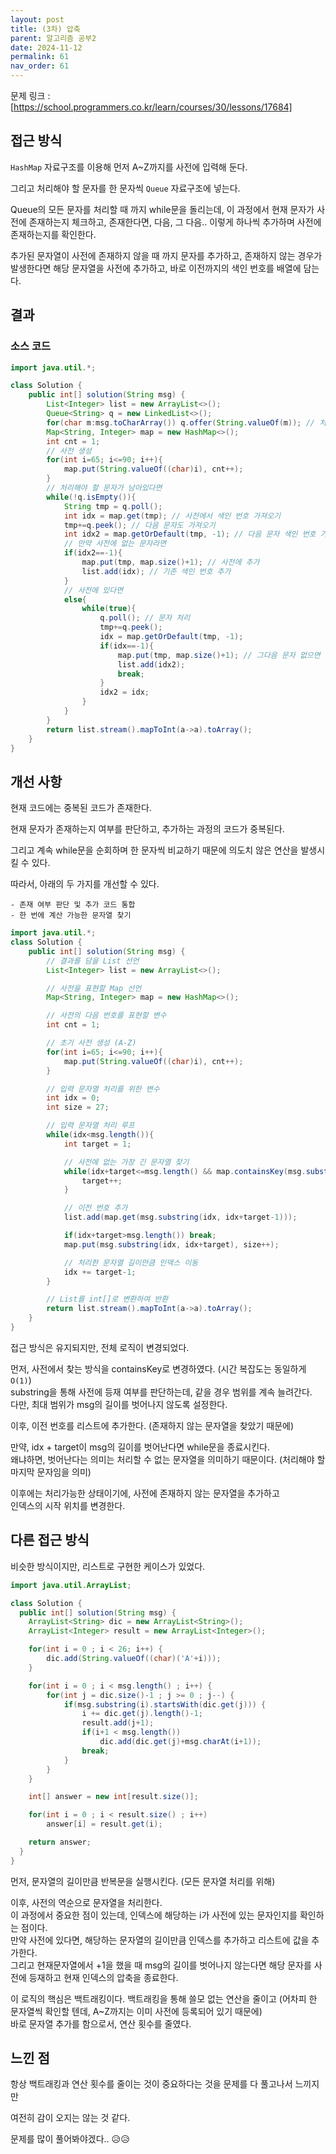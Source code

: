 ```yaml
---
layout: post
title: (3차) 압축
parent: 알고리즘 공부2
date: 2024-11-12
permalink: 61
nav_order: 61
---
```


문제 링크 : [https://school.programmers.co.kr/learn/courses/30/lessons/17684]

## 접근 방식

`HashMap` 자료구조를 이용해 먼저 A~Z까지를 사전에 입력해 둔다.

그리고 처리해야 할 문자를 한 문자씩 `Queue` 자료구조에 넣는다.

Queue의 모든 문자를 처리할 때 까지 while문을 돌리는데, 이 과정에서 현재 문자가 사전에 존재하는지 체크하고, 존재한다면, 다음, 그 다음.. 이렇게 하나씩 추가하며 사전에 존재하는지를 확인한다.

추가된 문자열이 사전에 존재하지 않을 때 까지 문자를 추가하고, 존재하지 않는 경우가 발생한다면 해당 문자열을 사전에 추가하고, 바로 이전까지의 색인 번호를 배열에 담는다.

## 결과

### 소스 코드

```java
import java.util.*;

class Solution {
    public int[] solution(String msg) {
        List<Integer> list = new ArrayList<>();
        Queue<String> q = new LinkedList<>();
        for(char m:msg.toCharArray()) q.offer(String.valueOf(m)); // 처리해야 할 문자 추가
        Map<String, Integer> map = new HashMap<>();
        int cnt = 1;
        // 사전 생성
        for(int i=65; i<=90; i++){
            map.put(String.valueOf((char)i), cnt++);
        }
        // 처리해야 할 문자가 남아있다면
        while(!q.isEmpty()){
            String tmp = q.poll();
            int idx = map.get(tmp); // 사전에서 색인 번호 가져오기
            tmp+=q.peek(); // 다음 문자도 가져오기
            int idx2 = map.getOrDefault(tmp, -1); // 다음 문자 색인 번호 가져오기
            // 만약 사전에 없는 문자라면
            if(idx2==-1){
                map.put(tmp, map.size()+1); // 사전에 추가
                list.add(idx); // 기존 색인 번호 추가
            }
            // 사전에 있다면
            else{
                while(true){
                    q.poll(); // 문자 처리
                    tmp+=q.peek();
                    idx = map.getOrDefault(tmp, -1);
                    if(idx==-1){
                        map.put(tmp, map.size()+1); // 그다음 문자 없으면 사전에 추가
                        list.add(idx2);
                        break;
                    }
                    idx2 = idx;
                }
            }
        }
        return list.stream().mapToInt(a->a).toArray();
    }
}
```

## 개선 사항

현재 코드에는 중복된 코드가 존재한다.

현재 문자가 존재하는지 여부를 판단하고, 추가하는 과정의 코드가 중복된다.

그리고 계속 while문을 순회하며 한 문자씩 비교하기 때문에 의도치 않은 연산을 발생시킬 수 있다.

따라서, 아래의 두 가지를 개선할 수 있다.

```
- 존재 여부 판단 및 추가 코드 통합
- 한 번에 계산 가능한 문자열 찾기
```

```java
import java.util.*;
class Solution {
    public int[] solution(String msg) {
        // 결과를 담을 List 선언
        List<Integer> list = new ArrayList<>();

        // 사전을 표현할 Map 선언
        Map<String, Integer> map = new HashMap<>();

        // 사전의 다음 번호를 표현할 변수
        int cnt = 1;

        // 초기 사전 생성 (A-Z)
        for(int i=65; i<=90; i++){
            map.put(String.valueOf((char)i), cnt++);
        }

        // 입력 문자열 처리를 위한 변수
        int idx = 0;
        int size = 27;

        // 입력 문자열 처리 루프
        while(idx<msg.length()){
            int target = 1;

            // 사전에 없는 가장 긴 문자열 찾기
            while(idx+target<=msg.length() && map.containsKey(msg.substring(idx, idx+target))){
                target++;
            }

            // 이전 번호 추가
            list.add(map.get(msg.substring(idx, idx+target-1)));

            if(idx+target>msg.length()) break;
            map.put(msg.substring(idx, idx+target), size++);

            // 처리한 문자열 길이만큼 인덱스 이동
            idx += target-1;
        }

        // List를 int[]로 변환하여 반환
        return list.stream().mapToInt(a->a).toArray();
    }
}
```

접근 방식은 유지되지만, 전체 로직이 변경되었다.

먼저, 사전에서 찾는 방식을 containsKey로 변경하였다. (시간 복잡도는 동일하게 `O(1)`)  
substring을 통해 사전에 등재 여부를 판단하는데, 같을 경우 범위를 계속 늘려간다.  
다만, 최대 범위가 msg의 길이를 벗어나지 않도록 설정한다.

이후, 이전 번호를 리스트에 추가한다. (존재하지 않는 문자열을 찾았기 때문에)

만약, idx + target이 msg의 길이를 벗어난다면 while문을 종료시킨다.  
왜냐하면, 벗어난다는 의미는 처리할 수 없는 문자열을 의미하기 때문이다. (처리해야 할 마지막 문자임을 의미)

이후에는 처리가능한 상태이기에, 사전에 존재하지 않는 문자열을 추가하고  
인덱스의 시작 위치를 변경한다.

## 다른 접근 방식

비슷한 방식이지만, 리스트로 구현한 케이스가 있었다.

```java
import java.util.ArrayList;

class Solution {
  public int[] solution(String msg) {
    ArrayList<String> dic = new ArrayList<String>();
    ArrayList<Integer> result = new ArrayList<Integer>();

    for(int i = 0 ; i < 26; i++) {
        dic.add(String.valueOf((char)('A'+i)));
    }

    for(int i = 0 ; i < msg.length() ; i++) {
        for(int j = dic.size()-1 ; j >= 0 ; j--) {
            if(msg.substring(i).startsWith(dic.get(j))) {
                i += dic.get(j).length()-1;
                result.add(j+1);
                if(i+1 < msg.length())
                    dic.add(dic.get(j)+msg.charAt(i+1));
                break;
            }
        }
    }

    int[] answer = new int[result.size()];

    for(int i = 0 ; i < result.size() ; i++)
        answer[i] = result.get(i);

    return answer;
  }
}
```

먼저, 문자열의 길이만큼 반복문을 실행시킨다. (모든 문자열 처리를 위해)

이후, 사전의 역순으로 문자열을 처리한다.  
이 과정에서 중요한 점이 있는데, 인덱스에 해당하는 i가 사전에 있는 문자인지를 확인하는 점이다.  
만약 사전에 있다면, 해당하는 문자열의 길이만큼 인덱스를 추가하고 리스트에 값을 추가한다.  
그리고 현재문자열에서 +1을 했을 때 msg의 길이를 벗어나지 않는다면 해당 문자를 사전에 등재하고 현재 인덱스의 압축을 종료한다.

이 로직의 핵심은 백트래킹이다. 백트래킹을 통해 쓸모 없는 연산을 줄이고 (어차피 한 문자열씩 확인할 텐데, A~Z까지는 이미 사전에 등록되어 있기 때문에)  
바로 문자열 추가를 함으로서, 연산 횟수를 줄였다.

## 느낀 점

항상 백트래킹과 연산 횟수를 줄이는 것이 중요하다는 것을 문제를 다 풀고나서 느끼지만

여전히 감이 오지는 않는 것 같다.

문제를 많이 풀어봐야겠다.. 😥😥

[https://school.programmers.co.kr/learn/courses/30/lessons/17684]: https://school.programmers.co.kr/learn/courses/30/lessons/17684
